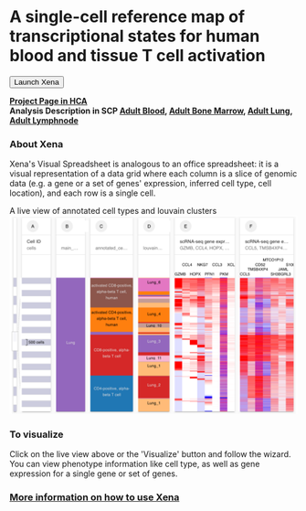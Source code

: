 # A single-cell reference map of transcriptional states for human blood and tissue T cell activation

<button class="cohortButton">Launch Xena</button>

**[Project Page in HCA](https://data.humancellatlas.org/explore/projects/4a95101c-9ffc-4f30-a809-f04518a23803)**
<br>
**Analysis Description in SCP 
[Adult Blood](https://singlecell.broadinstitute.org/single_cell/study/SCP793/2020-mar-tcell-adult-blood-10x),
[Adult Bone Marrow](https://singlecell.broadinstitute.org/single_cell/study/SCP793/2020-mar-tcell-adult-bonemarrow-10x),
[Adult Lung](https://singlecell.broadinstitute.org/single_cell/study/SCP793/2020-mar-tcell-adult-lung-10x),
[Adult Lymphnode](https://singlecell.broadinstitute.org/single_cell/study/SCP793/2020-mar-tcell-adult-lymphnode-10x)**

### About Xena
Xena's Visual Spreadsheet is analogous to an office spreadsheet: it is a visual representation of a data grid where each column is a slice of genomic data (e.g. a gene or a set of genes' expression, inferred cell type, cell location), and each row is a single cell.

A live view of annotated cell types and louvain clusters<br>
<a href='/?columns=%5B%7B%22width%22%3A90%2C%22columnLabel%22%3A%22%22%2C%22fieldLabel%22%3A%22main_category%22%2C%22host%22%3A%22https%3A%2F%2Fsinglecellnew.xenahubs.net%22%2C%22name%22%3A%22HCA%2FHumanTissueTcellActivation%2F10x%2Fcategory.tsv%22%2C%22fields%22%3A%22main_category%22%7D%2C%7B%22width%22%3A132%2C%22columnLabel%22%3A%22%22%2C%22fieldLabel%22%3A%22annotated_cell_identity.ontology_label%22%2C%22host%22%3A%22https%3A%2F%2Fsinglecellnew.xenahubs.net%22%2C%22name%22%3A%22HCA%2FHumanTissueTcellActivation%2F10x%2Fmeta.tsv%22%2C%22fields%22%3A%22annotated_cell_identity.ontology_label%22%7D%2C%7B%22width%22%3A97%2C%22columnLabel%22%3A%22%22%2C%22fieldLabel%22%3A%22louvain_labels%22%2C%22host%22%3A%22https%3A%2F%2Fsinglecellnew.xenahubs.net%22%2C%22name%22%3A%22HCA%2FHumanTissueTcellActivation%2F10x%2Fmeta.tsv%22%2C%22fields%22%3A%22louvain_labels%22%7D%2C%7B%22width%22%3A186%2C%22columnLabel%22%3A%22scRNA-seq%20gene%20expression%20-%2010x%22%2C%22fieldLabel%22%3A%22GZMB%2C%20CCL4%2C%20HOPX%2C%20NKG7%2C%20PFN1%2C%20CCL3%2C%20PKM%2C%20XCL1%22%2C%22host%22%3A%22https%3A%2F%2Fsinglecellnew.xenahubs.net%22%2C%22name%22%3A%22HCA%2FHumanTissueTcellActivation%2F10x%2FexprMatrix.tsv%22%2C%22fields%22%3A%22GZMB%20CCL4%20HOPX%20NKG7%20PFN1%20CCL3%20PKM%20XCL1%22%7D%2C%7B%22width%22%3A166%2C%22columnLabel%22%3A%22scRNA-seq%20gene%20expression%20-%2010x%22%2C%22fieldLabel%22%3A%22CCL5%2C%20TMSB4XP4%2C%20CD52%2C%20MTCO1P12%2C%20SH3BGRL3%2C%20JAML%2C%20S100A6%22%2C%22host%22%3A%22https%3A%2F%2Fsinglecellnew.xenahubs.net%22%2C%22name%22%3A%22HCA%2FHumanTissueTcellActivation%2F10x%2FexprMatrix.tsv%22%2C%22fields%22%3A%22CCL5%20TMSB4XP4%20CD52%20MTCO1P12%20SH3BGRL3%20JAML%20S100A6%22%7D%5D&heatmap=%7B%22showWelcome%22%3Afalse%2C%22mode%22%3A%22heatmap%22%7D'><img src="https://github.com/ucscXena/cohortMetaData/raw/master/cohort_HCA%20Human%20Tissue%20T%20cell%20Activation/HCA%20Human%20Tissue%20T%20cell%20Activation.png" width="800px"></a>

### To visualize
Click on the live view above or the 'Visualize' button and follow the wizard. You can view phenotype information like cell type, as well as gene expression for a single gene or set of genes.

### [More information on how to use Xena](https://singlecell.xenabrowser.net/datapages/?markdown=https://raw.githubusercontent.com/ucscXena/cohortMetaData/master/hub_singlecellnew.xenahubs.net/example1/info.mdown)

<br>
